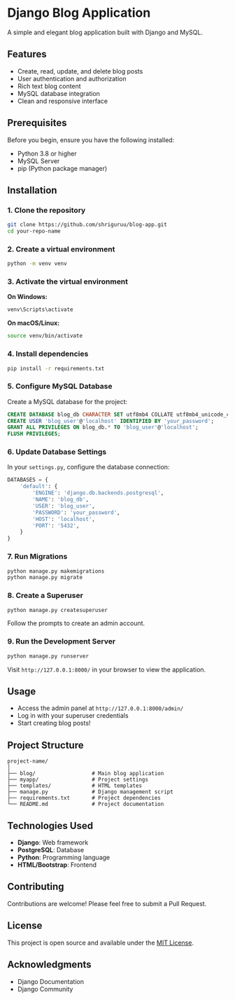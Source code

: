 # Django Blog Application

A simple and elegant blog application built with Django and MySQL.

## Features

- Create, read, update, and delete blog posts
- User authentication and authorization
- Rich text blog content
- MySQL database integration
- Clean and responsive interface

## Prerequisites

Before you begin, ensure you have the following installed:
- Python 3.8 or higher
- MySQL Server
- pip (Python package manager)

## Installation

### 1. Clone the repository

```bash
git clone https://github.com/shriguruu/blog-app.git
cd your-repo-name
```

### 2. Create a virtual environment

```bash
python -m venv venv
```

### 3. Activate the virtual environment

**On Windows:**
```bash
venv\Scripts\activate
```

**On macOS/Linux:**
```bash
source venv/bin/activate
```

### 4. Install dependencies

```bash
pip install -r requirements.txt
```

### 5. Configure MySQL Database

Create a MySQL database for the project:

```sql
CREATE DATABASE blog_db CHARACTER SET utf8mb4 COLLATE utf8mb4_unicode_ci;
CREATE USER 'blog_user'@'localhost' IDENTIFIED BY 'your_password';
GRANT ALL PRIVILEGES ON blog_db.* TO 'blog_user'@'localhost';
FLUSH PRIVILEGES;
```

### 6. Update Database Settings

In your `settings.py`, configure the database connection:

```python
DATABASES = {
    'default': {
        'ENGINE': 'django.db.backends.postgresql',
        'NAME': 'blog_db',
        'USER': 'blog_user',
        'PASSWORD': 'your_password',
        'HOST': 'localhost',
        'PORT': '5432',
    }
}
```

### 7. Run Migrations

```bash
python manage.py makemigrations
python manage.py migrate
```

### 8. Create a Superuser

```bash
python manage.py createsuperuser
```

Follow the prompts to create an admin account.

### 9. Run the Development Server

```bash
python manage.py runserver
```

Visit `http://127.0.0.1:8000/` in your browser to view the application.

## Usage

- Access the admin panel at `http://127.0.0.1:8000/admin/`
- Log in with your superuser credentials
- Start creating blog posts!

## Project Structure

```
project-name/
│
├── blog/                  # Main blog application
├── myapp/                 # Project settings
├── templates/             # HTML templates
├── manage.py              # Django management script
├── requirements.txt       # Project dependencies
└── README.md              # Project documentation
```

## Technologies Used

- **Django**: Web framework
- **PostgreSQL**: Database
- **Python**: Programming language
- **HTML/Bootstrap**: Frontend

## Contributing

Contributions are welcome! Please feel free to submit a Pull Request.

## License

This project is open source and available under the [MIT License](LICENSE).


## Acknowledgments

- Django Documentation
- Django Community